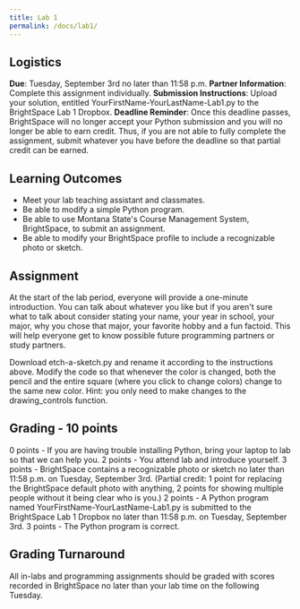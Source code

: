 ```yaml
---
title: Lab 1
permalink: /docs/lab1/
---
```


## Logistics
**Due**: Tuesday, September 3rd no later than 11:58 p.m.
**Partner Information**: Complete this assignment individually.
**Submission Instructions**: Upload your solution, entitled YourFirstName-YourLastName-Lab1.py to the BrightSpace Lab 1 Dropbox.
**Deadline Reminder**: Once this deadline passes, BrightSpace will no longer accept your Python submission and you will no longer be able to earn credit. Thus, if you are not able to fully complete the assignment, submit whatever you have before the deadline so that partial credit can be earned.

## Learning Outcomes
- Meet your lab teaching assistant and classmates.
- Be able to modify a simple Python program.
- Be able to use Montana State's Course Management System, BrightSpace, to submit an assignment.
- Be able to modify your BrightSpace profile to include a recognizable photo or sketch.

## Assignment
At the start of the lab period, everyone will provide a one-minute introduction. You can talk about whatever you like but if you aren't sure what to talk about consider stating your name, your year in school, your major, why you chose that major, your favorite hobby and a fun factoid. This will help everyone get to know possible future programming partners or study partners.

Download etch-a-sketch.py and rename it according to the instructions above.
Modify the code so that whenever the color is changed, both the pencil and the entire square (where you click to change colors) change to the same new color. Hint: you only need to make changes to the drawing_controls function.

## Grading - 10 points
0 points - If you are having trouble installing Python, bring your laptop to lab so that we can help you.
2 points - You attend lab and introduce yourself.
3 points - BrightSpace contains a recognizable photo or sketch no later than 11:58 p.m. on Tuesday, September 3rd. (Partial credit: 1 point for replacing the BrightSpace default photo with anything, 2 points for showing multiple people without it being clear who is you.)
2 points - A Python program named YourFirstName-YourLastName-Lab1.py is submitted to the BrightSpace Lab 1 Dropbox no later than 11:58 p.m. on Tuesday, September 3rd.
3 points - The Python program is correct.

## Grading Turnaround
All in-labs and programming assignments should be graded with scores recorded in BrightSpace no later than your lab time on the following Tuesday.